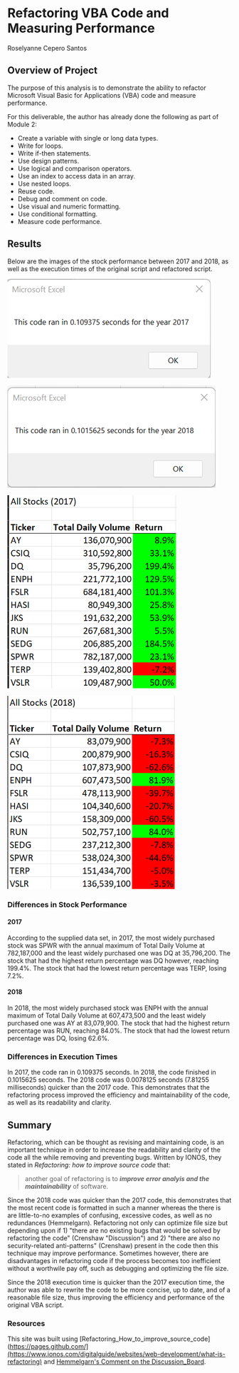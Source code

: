 # Refactoring VBA Code and Measuring Performance
Roselyanne Cepero Santos

## Overview of Project
The purpose of this analysis is to demonstrate the ability to refactor Microsoft Visual Basic for Applications (VBA) code and measure performance. 

For this deliverable, the author has already done the following as part of Module 2:
* Create a variable with single or long data types.
* Write for loops.
* Write if-then statements.
* Use design patterns.
* Use logical and comparison operators.
* Use an index to access data in an array.
* Use nested loops.
* Reuse code.
* Debug and comment on code.
* Use visual and numeric formatting.
* Use conditional formatting.
* Measure code performance.

## Results
Below are the images of the stock performance between 2017 and 2018, as well as the execution times of the original script and refactored script.

![Click here to view VBA_Challenge_2017.png](VBA_Challenge_2017.png)

![Click here to view VBA_Challenge_2018.png](VBA_Challenge_2018.png)

![Click here to view VBA_Stock_Performance_2017.png](VBA_Stock_Performance_2017.png)

![Click here to view VBA_Stock_Performance_2018.png](VBA_Stock_Performance_2018.png)

### Differences in Stock Performance

#### 2017
According to the supplied data set, in 2017, the most widely purchased stock was SPWR with the annual maximum of Total Daily Volume at 782,187,000 and the least widely purchased one was DQ at 35,796,200. The stock that had the highest return percentage was DQ however, reaching 199.4%. The stock that had the lowest return percentage was TERP, losing 7.2%. 

#### 2018
In 2018, the most widely purchased stock was ENPH with the annual maximum of Total Daily Volume at 607,473,500 and the least widely purchased one was AY at 83,079,900. The stock that had the highest return percentage was RUN, reaching 84.0%. The stock that had the lowest return percentage was DQ, losing 62.6%. 

### Differences in Execution Times
In  2017, the code ran in 0.109375 seconds. In 2018, the code finished in 0.1015625 seconds. The 2018 code was 0.0078125 seconds (7.81255 milliseconds) quicker than the 2017 code. This demonstrates that the refactoring process improved the efficiency and maintainability of the code, as well as its readability and clarity. 

## Summary
Refactoring, which can be thought as revising and maintaining code, is an important technique in order to increase the readability and clarity of the code all the while removing and preventing bugs. Written by IONOS, they stated in *Refactoring: how to improve source code* that: 

> another goal of refactoring is to **_improve error analyis and the maintainability_** of software.

Since the 2018 code was quicker than the 2017 code, this demonstrates that the most recent code is formatted in such a manner whereas the there is are little-to-no examples of confusing, excessive codes, as well as no redundances (Hemmelgarn). Refactoring not only can optimize file size but depending upon if 1) "there are no existing bugs that would be solved by refactoring the code" (Crenshaw "Discussion") and 2) "there are also no security-related anti-patterns" (Crenshaw) present in the code then this technique may improve performance. Sometimes however, there are disadvantages in refactoring code if the process becomes too inefficient without a worthwile pay off, such as debugging and optimizing the file size. 

Since the 2018 execution time is quicker than the 2017 execution time, the author was able to rewrite the code to be more concise, up to date, and of a reasonable file size, thus improving the efficiency and performance of the original VBA script.

### Resources
This site was built using [Refactoring_How_to_improve_source_code](https://pages.github.com/](https://www.ionos.com/digitalguide/websites/web-development/what-is-refactoring) and [Hemmelgarn's Comment on the Discussion_Board](https://dev.to/crenshaw_dev/how-do-you-know-when-to-not-refactor-14d9).

